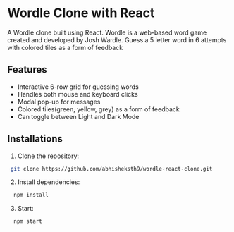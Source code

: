 # Wordle Clone with React

A Wordle clone built using React. Wordle is a web-based word game created and developed by Josh Wardle. Guess a 5 letter word in 6 attempts with colored tiles as a form of feedback

## Features
- Interactive 6-row grid for guessing words
- Handles both mouse and keyboard clicks
- Modal pop-up for messages
- Colored tiles(green, yellow, grey) as a form of feedback
- Can toggle between Light and Dark Mode

## Installations

1. Clone the repository:
```bash
 git clone https://github.com/abhisheksth9/wordle-react-clone.git
```

2. Install dependencies:
```bash
  npm install
```

3. Start:
```bash
  npm start
```
